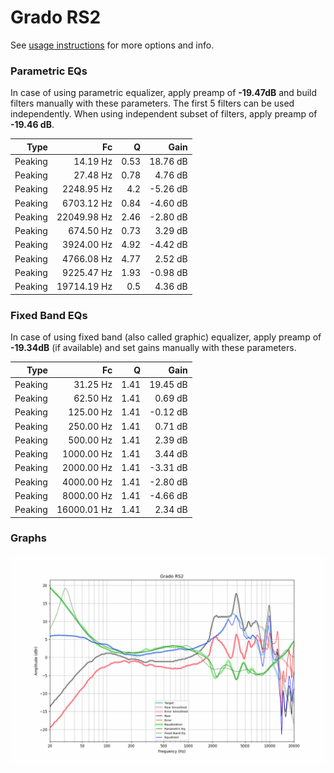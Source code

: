 # Grado RS2
See [usage instructions](https://github.com/jaakkopasanen/AutoEq#usage) for more options and info.

### Parametric EQs
In case of using parametric equalizer, apply preamp of **-19.47dB** and build filters manually
with these parameters. The first 5 filters can be used independently.
When using independent subset of filters, apply preamp of **-19.46 dB**.

| Type    | Fc          |    Q | Gain     |
|--------:|------------:|-----:|---------:|
| Peaking | 14.19 Hz    | 0.53 | 18.76 dB |
| Peaking | 27.48 Hz    | 0.78 | 4.76 dB  |
| Peaking | 2248.95 Hz  | 4.2  | -5.26 dB |
| Peaking | 6703.12 Hz  | 0.84 | -4.60 dB |
| Peaking | 22049.98 Hz | 2.46 | -2.80 dB |
| Peaking | 674.50 Hz   | 0.73 | 3.29 dB  |
| Peaking | 3924.00 Hz  | 4.92 | -4.42 dB |
| Peaking | 4766.08 Hz  | 4.77 | 2.52 dB  |
| Peaking | 9225.47 Hz  | 1.93 | -0.98 dB |
| Peaking | 19714.19 Hz | 0.5  | 4.36 dB  |

### Fixed Band EQs
In case of using fixed band (also called graphic) equalizer, apply preamp of **-19.34dB**
(if available) and set gains manually with these parameters.

| Type    | Fc          |    Q | Gain     |
|--------:|------------:|-----:|---------:|
| Peaking | 31.25 Hz    | 1.41 | 19.45 dB |
| Peaking | 62.50 Hz    | 1.41 | 0.69 dB  |
| Peaking | 125.00 Hz   | 1.41 | -0.12 dB |
| Peaking | 250.00 Hz   | 1.41 | 0.71 dB  |
| Peaking | 500.00 Hz   | 1.41 | 2.39 dB  |
| Peaking | 1000.00 Hz  | 1.41 | 3.44 dB  |
| Peaking | 2000.00 Hz  | 1.41 | -3.31 dB |
| Peaking | 4000.00 Hz  | 1.41 | -2.80 dB |
| Peaking | 8000.00 Hz  | 1.41 | -4.66 dB |
| Peaking | 16000.01 Hz | 1.41 | 2.34 dB  |

### Graphs
![](./Grado%20RS2.png)